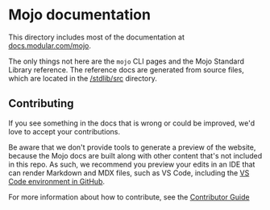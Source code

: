 # Mojo documentation


This directory includes most of the documentation at
[docs.modular.com/mojo](https://docs.modular.com/mojo).

The only things not here are the `mojo` CLI pages and the Mojo Standard Library
reference. The reference docs are generated from source files, which are located
in the [/stdlib/src](../stdlib/src) directory.

## Contributing

If you see something in the docs that is wrong or could be improved, we'd love
to accept your contributions.

Be aware that we don't provide tools to generate a preview of the website,
because the Mojo docs are built along with other content that's not included in
this repo. As such, we recommend you preview your edits in an IDE that can
render Markdown and MDX files, such as VS Code, including the
[VS Code environment in GitHub](https://github.dev/modular/mojo/blob/main/).

For more information about how to contribute, see the [Contributor
Guide](../CONTRIBUTING.md)
